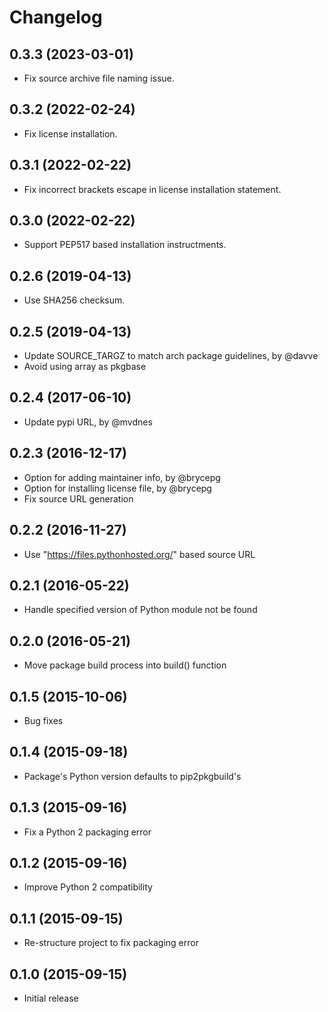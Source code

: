 # Changelog


## 0.3.3 (2023-03-01)
- Fix source archive file naming issue.


## 0.3.2 (2022-02-24)
- Fix license installation.


## 0.3.1 (2022-02-22)
- Fix incorrect brackets escape in license installation statement.


## 0.3.0 (2022-02-22)
- Support PEP517 based installation instructments.


## 0.2.6 (2019-04-13)
- Use SHA256 checksum.


## 0.2.5 (2019-04-13)
- Update SOURCE_TARGZ to match arch package guidelines, by @davve
- Avoid using array as pkgbase


## 0.2.4 (2017-06-10)
- Update pypi URL, by @mvdnes


## 0.2.3 (2016-12-17)
- Option for adding maintainer info, by @brycepg
- Option for installing license file, by @brycepg
- Fix source URL generation


## 0.2.2 (2016-11-27)
- Use "https://files.pythonhosted.org/" based source URL


## 0.2.1 (2016-05-22)
- Handle specified version of Python module not be found


## 0.2.0 (2016-05-21)
- Move package build process into build() function


## 0.1.5 (2015-10-06)
- Bug fixes


## 0.1.4 (2015-09-18)
- Package's Python version defaults to pip2pkgbuild's


## 0.1.3 (2015-09-16)
- Fix a Python 2 packaging error


## 0.1.2 (2015-09-16)
- Improve Python 2 compatibility


## 0.1.1 (2015-09-15)
- Re-structure project to fix packaging error


## 0.1.0 (2015-09-15)
- Initial release
